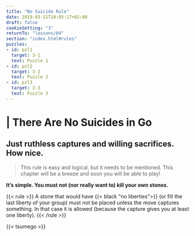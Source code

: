 ```yaml
---
title: "No Suicide Rule"
date: 2019-03-31T10:05:17+02:00
draft: false
cookieSetting: "3"
returnTo: "lessons/04"
section: "index.html#rules"
puzzles:
- id: pzl1
  target: 3-1
  text: Puzzle 1
- id: pzl2
  target: 3-2
  text: Puzzle 2
- id: pzl3
  target: 3-3
  text: Puzzle 3
---
```


# | There Are No Suicides in Go
## Just ruthless captures and willing sacrifices. How nice.

> This rule is easy and logical, but it needs to be mentioned. This chapter will be a breeze and soon you will be able to play!

**It’s simple. You must not (nor really want to) kill your own stones.**

{{< rule >}}
    A stone that would have {{< black "no liberties">}} (or fill the last liberty of your group) must not be placed unless the move captures something. In that case it is allowed (because the capture gives you at least one liberty).
{{< /rule >}}

{{< tsumego >}}

